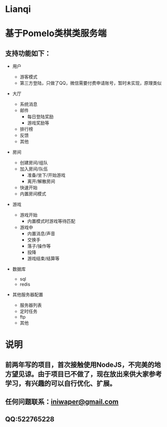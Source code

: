 # Lianqi
基于Pomelo类棋类服务端
====
支持功能如下：
----
* 用户
  * 游客模式
  * 第三方登陆，只做了QQ，微信需要付费申请账号，暂时未实现，原理类似

* 大厅
  * 系统消息
  * 邮件
    * 每日登陆奖励
    * 游戏奖励等
  * 排行榜
  * 反馈
  * 其他
* 房间
  * 创建房间/组队
  * 加入房间/队伍
    * 准备/坐下/开始游戏
    * 离开/解散房间
  * 快速开始
  * 内置房间模式
* 游戏
  * 游戏开始
    * 内置模式时游戏等待匹配
  * 游戏中
    * 内置消息/声音
    * 交换手
    * 落子/操作等
    * 投降
    * 游戏结束/结算等
    
* 数据库
  * sql
  * redis
  
* 其他服务器配置
  * 服务器列表
  * 定时任务
  * ftp
  * 其他

说明
====
前两年写的项目，首次接触使用NodeJS，不完美的地方望见谅。由于项目已不做了，现在放出来供大家参考学习，有兴趣的可以自行优化、扩展。
----
任何问题联系：iniwaper@gmail.com 
----
QQ:522765228
----
